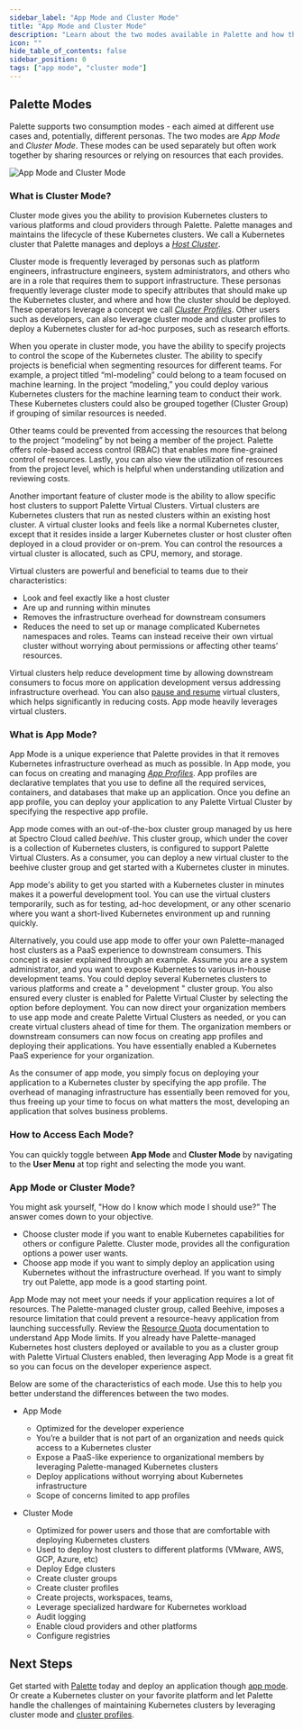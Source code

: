 ```yaml
---
sidebar_label: "App Mode and Cluster Mode"
title: "App Mode and Cluster Mode"
description: "Learn about the two modes available in Palette and how they benefit your Kubernetes experience."
icon: ""
hide_table_of_contents: false
sidebar_position: 0
tags: ["app mode", "cluster mode"]
---
```


## Palette Modes
Palette supports two consumption modes - each aimed at different use cases and, potentially, different personas. The two modes are _App Mode_ and _Cluster Mode_.  These modes can be used separately but often work together by sharing resources or relying on resources that each provides. 

![App Mode and Cluster Mode](/docs_introduction_palette-modes.png)

### What is Cluster Mode?

Cluster mode gives you the ability to provision Kubernetes clusters to various platforms and cloud providers through Palette. Palette manages and maintains the lifecycle of these Kubernetes clusters. We call a Kubernetes cluster that Palette manages and deploys a [_Host Cluster_](../glossary-all.md#host-cluster). 

Cluster mode is frequently leveraged by personas such as platform engineers, infrastructure engineers, system administrators, and others who are in a role that requires them to support infrastructure. These personas frequently leverage cluster mode to specify attributes that should make up the Kubernetes cluster, and where and how the cluster should be deployed. These operators leverage a concept we call [_Cluster Profiles_](../cluster-profiles/cluster-profiles.md). Other users such as developers, can also leverage cluster mode and cluster profiles to deploy a Kubernetes cluster for ad-hoc purposes, such as research efforts.

When you operate in cluster mode, you have the ability to specify projects to control the scope of the Kubernetes cluster. The ability to specify projects is beneficial when segmenting resources for different teams. For example, a project titled “ml-modeling” could belong to a team focused on machine learning. In the project “modeling,” you could deploy various Kubernetes clusters for the machine learning team to conduct their work. These Kubernetes clusters could also be grouped together (Cluster Group) if grouping of similar resources is needed.  

Other teams could be prevented from accessing the resources that belong to the project “modeling” by not being a member of the project. Palette offers role-based access control (RBAC) that enables more fine-grained control of resources.  Lastly, you can also view the utilization of resources from the project level, which is helpful when understanding utilization and reviewing costs.

Another important feature of cluster mode is the ability to allow specific host clusters to support Palette Virtual Clusters. Virtual clusters are Kubernetes clusters that run as nested clusters within an existing host cluster. A virtual cluster looks and feels like a normal Kubernetes cluster, except that it resides inside a larger Kubernetes cluster or host cluster often deployed in a cloud provider or on-prem. You can control the resources a virtual cluster is allocated, such as CPU, memory, and storage. 

Virtual clusters are powerful and beneficial to teams due to their characteristics:
- Look and feel exactly like a host cluster
- Are up and running within minutes
- Removes the infrastructure overhead for downstream consumers
- Reduces the need to set up or manage complicated Kubernetes namespaces and roles. Teams can instead receive their own virtual cluster without worrying about permissions or affecting other teams’ resources.

Virtual clusters help reduce development time by allowing downstream consumers to focus more on application development versus addressing infrastructure overhead. You can also [pause and resume](../devx/palette-virtual-clusters/pause-restore-virtual-clusters.md) virtual clusters, which helps significantly in reducing costs. App mode heavily leverages virtual clusters. 


### What is App Mode?

App Mode is a unique experience that Palette provides in that it removes Kubernetes infrastructure overhead as much as possible. In App mode, you can focus on creating and managing [_App Profiles_](../devx/app-profile/app-profile.md). App profiles are declarative templates that you use to define all the required services, containers, and databases that make up an application. Once you define an app profile, you can deploy your application to any Palette Virtual Cluster by specifying the respective app profile.

App mode comes with an out-of-the-box cluster group managed by us here at Spectro Cloud called _beehive_.  This cluster group, which under the cover is a collection of Kubernetes clusters, is configured to support Palette Virtual Clusters. As a consumer, you can deploy a new virtual cluster to the beehive cluster group and get started with a Kubernetes cluster in minutes. 

App mode's ability to get you started with a Kubernetes cluster in minutes makes it a powerful development tool. You can use the virtual clusters temporarily, such as for testing, ad-hoc development, or any other scenario where you want a short-lived Kubernetes environment up and running quickly.  

Alternatively, you could use app mode to offer your own Palette-managed host clusters as a PaaS experience to downstream consumers. This concept is easier explained through an example. Assume you are a system administrator, and you want to expose Kubernetes to various in-house development teams. You could deploy several Kubernetes clusters to various platforms and create a " development " cluster group. You also ensured every cluster is enabled for Palette Virtual Cluster by selecting the option before deployment. You can now direct your organization members to use app mode and create Palette Virtual Clusters as needed, or you can create virtual clusters ahead of time for them. The organization members or downstream consumers can now focus on creating app profiles and deploying their applications. You have essentially enabled a Kubernetes PaaS experience for your organization.

As the consumer of app mode, you simply focus on deploying your application to a Kubernetes cluster by specifying the app profile. The overhead of managing infrastructure has essentially been removed for you, thus freeing up your time to focus on what matters the most, developing an application that solves business problems.   


### How to Access Each Mode? 

You can quickly toggle between **App Mode** and **Cluster Mode** by navigating to the **User Menu** at top right and selecting the mode you want.
 

### App Mode or Cluster Mode?

You might ask yourself, "How do I know which mode I should use?” The answer comes down to your objective. 

- Choose cluster mode if you want to enable Kubernetes capabilities for others or configure Palette. Cluster mode, provides all the configuration options a power user wants. 
- Choose app mode if you want to simply deploy an application using Kubernetes without the infrastructure overhead. If you want to simply try out Palette, app mode is a good starting point. 

 
App Mode may not meet your needs if your application requires a lot of resources. The Palette-managed cluster group, called Beehive, imposes a resource limitation that could prevent a resource-heavy application from launching successfully. Review the [Resource Quota](../devx/manage-dev-engine/resource-quota.md) documentation to understand App Mode limits. If you already have Palette-managed Kubernetes host clusters deployed or available to you as a cluster group with Palette Virtual Clusters enabled, then leveraging App Mode is a great fit so you can focus on the developer experience aspect.

Below are some of the characteristics of each mode. Use this to help you better understand the differences between the two modes. 


- App Mode 
    - Optimized for the developer experience
    - You’re a builder that is not part of an organization and needs quick access to a Kubernetes cluster
    - Expose a PaaS-like experience to organizational members by leveraging Palette-managed Kubernetes clusters
    - Deploy applications without worrying about Kubernetes infrastructure
    - Scope of concerns limited to app profiles


- Cluster Mode
    - Optimized for power users and those that are comfortable with deploying Kubernetes clusters
    - Used to deploy host clusters to different platforms (VMware, AWS, GCP, Azure, etc)
    - Deploy Edge clusters
    - Create cluster groups
    - Create cluster profiles
    - Create projects, workspaces, teams, 
    - Leverage specialized hardware for Kubernetes workload
    - Audit logging
    - Enable cloud providers and other platforms
    - Configure registries


## Next Steps

Get started with [Palette](https://console.spectrocloud.com/) today and deploy an application though [app mode](../devx/devx.md). Or create a Kubernetes cluster on your favorite platform and let Palette handle the challenges of maintaining Kubernetes clusters by leveraging cluster mode and [cluster profiles](../cluster-profiles/cluster-profiles.md).